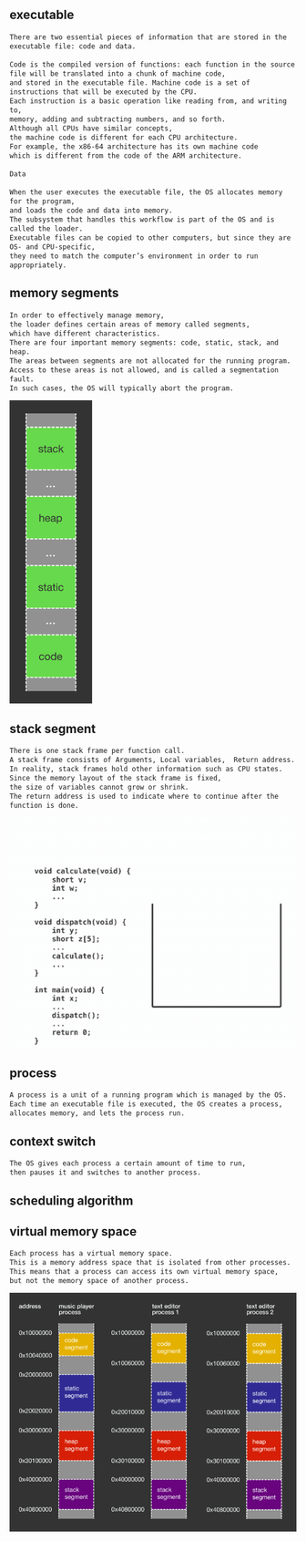 executable
----------
    There are two essential pieces of information that are stored in the executable file: code and data.
     
    Code is the compiled version of functions: each function in the source file will be translated into a chunk of machine code, 
    and stored in the executable file. Machine code is a set of instructions that will be executed by the CPU. 
    Each instruction is a basic operation like reading from, and writing to, 
    memory, adding and subtracting numbers, and so forth. 
    Although all CPUs have similar concepts, 
    the machine code is different for each CPU architecture. 
    For example, the x86-64 architecture has its own machine code 
    which is different from the code of the ARM architecture.
    
    Data
    
    When the user executes the executable file, the OS allocates memory for the program, 
    and loads the code and data into memory. 
    The subsystem that handles this workflow is part of the OS and is called the loader.
    Executable files can be copied to other computers, but since they are OS- and CPU-specific, 
    they need to match the computer’s environment in order to run appropriately.

memory segments
---------------
    In order to effectively manage memory, 
    the loader defines certain areas of memory called segments, 
    which have different characteristics. 
    There are four important memory segments: code, static, stack, and heap.
    The areas between segments are not allocated for the running program. 
    Access to these areas is not allowed, and is called a segmentation fault. 
    In such cases, the OS will typically abort the program.
     
![memorySegments](https://github.com/Youcheng/ServerTuning/blob/master/Memory/memorySegments.png)


stack segment
-------------
    There is one stack frame per function call.
    A stack frame consists of Arguments, Local variables,  Return address.
    In reality, stack frames hold other information such as CPU states.
    Since the memory layout of the stack frame is fixed, 
    the size of variables cannot grow or shrink.
    The return address is used to indicate where to continue after the function is done.
![callStackAnimation](https://github.com/Youcheng/ServerTuning/blob/master/Memory/callStackAnimation.gif)



process
-------
    A process is a unit of a running program which is managed by the OS. 
    Each time an executable file is executed, the OS creates a process, 
    allocates memory, and lets the process run.
    
context switch
--------------
    The OS gives each process a certain amount of time to run, 
    then pauses it and switches to another process.
    
    
scheduling algorithm
--------------------

virtual memory space
--------------------
    Each process has a virtual memory space. 
    This is a memory address space that is isolated from other processes. 
    This means that a process can access its own virtual memory space, 
    but not the memory space of another process.

![virtualMemorySpace](https://github.com/Youcheng/ServerTuning/blob/master/Memory/virtualMemorySpace.png)
    
    